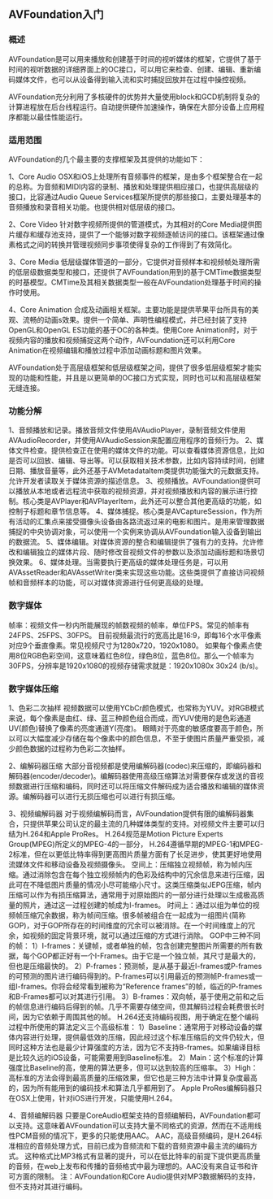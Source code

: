 ##  AVFoundation入门


### 概述

AVFoundation是可以用来播放和创建基于时间的视听媒体的框架，它提供了基于时间的视听数据的详细界面上的OC接口，可以用它来检查、创建、编辑、重新编码媒体文件，也可以从设备得到输入流和实时捕捉回放并在过程中操控视频。

AVFoundation充分利用了多核硬件的优势并大量使用block和GCD机制将复杂的计算进程放在后台线程运行。自动提供硬件加速操作，确保在大部分设备上应用程序都能以最佳性能运行。


### 适用范围

AVFoundation的几个最主要的支撑框架及其提供的功能如下：

1、Core Audio
OSX和iOS上处理所有音频事件的框架，是由多个框架整合在一起的总称。为音频和MIDI内容的录制、播放和处理提供相应接口，也提供高层级的接口，比容通过Audio Queue Services框架所提供的那些接口，主要处理基本的音频播放和录音相关功能。也提供相对低层级的接口。

2、Core Video
针对数字视频所提供的管道模式，为其相对的Core Media提供图片缓存和缓存池支持，提供了一个能够对数字视频逐帧访问的接口。该框架通过像素格式之间的转换并管理视频同步事项使得复杂的工作得到了有效简化。

3、Core Media
低层级媒体管道的一部分，它提供对音频样本和视频帧处理所需的低层级数据类型和接口，还提供了AVFoundation用到的基于CMTime数据类型的时基模型。CMTime及其相关数据类型一般在AVFoundation处理基于时间的操作时使用。

4、Core Animation
合成及动画相关框架。主要功能是提供苹果平台所具有的美观、流畅的动画s效果。提供一个简单、声明性编程模式，并已经封装了支持OpenGL和OpenGL ES功能的基于OC的各种类。使用Core Animation时，对于视频内容的播放和视频捕捉这两个动作，AVFoundation还可以利用Core Animation在视频编辑和播放过程中添加动画标题和图片效果。

AVFoundation处于高层级框架和低层级框架之间，提供了很多低层级框架才能实现的功能和性能，并且是以更简单的OC接口方式实现，同时也可以和高层级框架无缝连接。


### 功能分解

1、音频播放和记录。播放音频文件使用AVAudioPlayer，录制音频文件使用AVAudioRecorder，并使用AVAudioSession来配置应用程序的音频行为。
2、媒体文件检查。提供检查正在使用的媒体文件的功能。可以查看媒体资源信息，比如是否可以回放、编辑、导出等。可以获取相关技术参数，比如内容持续时间，创建日期、播放音量等，此外还基于AVMetadataItem类提供功能强大的元数据支持。允许开发者读取关于媒体资源的描述信息。
3、视频播放。AVFoundation提供可以播放从本地或者远程流中获取的视频资源，并对视频播放和内容的展示进行控制。核心类是AVPlayer和AVPlayerItem，此外还可以整合其他更高级的功能，如控制子标题和章节信息等。
4、媒体捕捉。核心类是AVCaptureSession，作为所有活动的汇集点来接受摄像头设备由各路流返过来的电影和图片。是用来管理数据捕捉的中央协调对象，可以使用一个实例来协调从AVFoundation输入设备到输出的数据流。
5、媒体编辑。对媒体资源的整合和编辑提供了强有力的支持。允许修改和编辑独立的媒体片段、随时修改音视频文件的参数以及添加动画标题和场景切换效果。
6、媒体处理。当需要执行更高级的媒体处理任务是，可以用AVAssetReader和AVAssetWriter类来实现这些功能。这些类提供了直接访问视频帧和音频样本的功能，可以对媒体资源进行任何更高级的处理。


### 数字媒体

帧率：视频文件一秒内所能展现的帧数视频的帧率，单位FPS。常见的帧率有24FPS、25FPS、30FPS。
目前视频最流行的宽高比是16:9，即每16个水平像素对应9个垂直像素。常见视频尺寸为1280x720，1920x1080。
如果每个像素点使用8位RGB色彩空间，这意味着红色8位，绿色8位，蓝色8位。那么一个帧率为30FPS，分辨率是1920x1080的视频存储需求就是：1920x1080x 30x24 (b/s)。


### 数字媒体压缩

1、色彩二次抽样
视频数据可以使用YCbCr颜色模式，也常称为YUV。对RGB模式来说，每个像素是由红、绿、蓝三种颜色组合而成，而YUV使用的是色彩通道UV(颜色)替换了像素的亮度通道Y(亮度)。
眼睛对于亮度的敏感度要高于颜色，所以可以大幅度减少存储在每个像素中的颜色信息，不至于使图片质量严重受损，减少颜色数据的过程称为色彩二次抽样。

2、编解码器压缩
大部分音视频都是使用编解码器(codec)来压缩的，即编码器和解码器(encoder/decoder)。编解码器使用高级压缩算法对需要保存或发送的音视频数据进行压缩和编码，同时还可以将压缩文件解码成为适合播放和编辑的媒体资源。编解码器可以进行无损压缩也可以进行有损压缩。

3、视频编解码器
对于视频编解码而言，AVFoundation提供有限的编解码器集合，只提供苹果公司认定的最主流的几种媒体类型的支持。对视频文件主要可以归结为H.264和Apple ProRes。
H.264规范是Motion Picture Experts Group(MPEG)所定义的MPEG-4的一部分，
H.264遵循早期的MPEG-1和MPEG-2标准，但在以更低比特率得到更高图片质量方面有了长足进步，使其更好地使用流媒体文件和移动设备及视频摄像头。
空间上：压缩独立视频帧，称为帧内压缩。通过消除包含在每个独立视频帧内的色彩及结构中的冗余信息来进行压缩，因此可在不降低图片质量的情况小尽可能缩小尺寸。这类压缩类似JEPG压缩，帧内压缩可以作为有损压缩算法，通常用于对原始图片的一部分进行处理以生成极高质量的照片，通过这一过程创建的帧成为I-frames。
时间上：通过以组为单位的视频帧压缩冗余数据，称为帧间压缩。很多帧被组合在一起成为一组图片(简称GOP)，对于GOP所存在的时间维度的冗余可以被消除。在一个时间维度上的冗余，如视频的固定背景环境，就可以通过压缩的方式进行消除。
GOP中三种不同的帧：
1）I-frames：关键帧，或者单独的帧，包含创建完整图片所需要的所有数据，每个GOP都正好有一个I-Frames。由于它是一个独立帧，其尺寸是最大的，但也是压缩最快的。
2）P-frames：预测帧，是从基于最近I-frames或P-frames的可预测的图片进行编码得到的。P-frames可以引用最近的预测帧P-frames或一组I-frames。你将会经常看到被称为“Reference frames”的帧，临近的P-frames和B-Frames都可以对其进行引用。
3）B-frames：双向帧，基于使用之前和之后的帧信息进行编码后得到的帧。几乎不需要存储空间，但其解码过程会耗费很长时间，因为它依赖于周围其他的帧。
H.264还支持编码视图，用于确定在整个编码过程中所使用的算法定义三个高级标准：
1）Baseline：通常用于对移动设备的媒体内容进行处理，提供最低效的压缩，因此经过这个标准压缩后的文件仍较大，但同时这种方法也是最少计算强度的方法，因为它不支持B-frames。如果编译目标是比较久远的iOS设备，可能需要用到Baseline标准。
2）Main：这个标准的计算强度比Baseline的高，使用的算法更多，但可以达到较高的压缩率。
3）High：高标准的方法会得到最高质量的压缩效果，但它也是三种方法中计算复杂度最高的，因为所有能用到的编码技术和算法几乎都用到了。
Apple ProRes编解码器只在OSX上使用，针对iOS进行开发，只能使用H.264。

4、音频编解码器
只要是CoreAudio框架支持的音频编解码，AVFoundation都可以支持。这意味着AVFoundation可以支持大量不同格式的资源，然而在不适用线性PCM音频的情况下，更多的只能使用AAC。
AAC，高级音频编码，是H.264标准相应的音频处理方式，目前已成为音频流和下载的音频资源中最主流的编码方式。
这种格式比MP3格式有显著的提升，可以在低比特率的前提下提供更高质量的音频，在web上发布和传播的音频格式中最为理想的。AAC没有来自证书和许可方面的限制。
注：AVFoundation和Core Audio提供对MP3数据解码的支持，但不支持对其进行编码。

